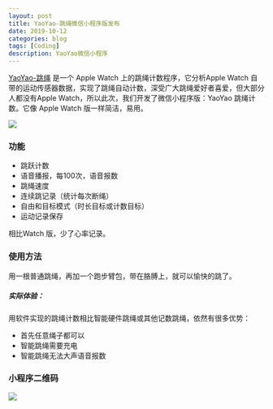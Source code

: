 ```yaml
---
layout: post
title: YaoYao-跳绳微信小程序版发布
date: 2019-10-12
categories: blog
tags: [Coding]
description: YaoYao微信小程序
---
```


[YaoYao-跳绳](https://apps.apple.com/cn/app/id1179393901) 是一个 Apple Watch 上的跳绳计数程序，它分析Apple Watch 自带的运动传感器数据，实现了跳绳自动计数，深受广大跳绳爱好者喜爱，但大部分人都没有Apple Watch，所以此次，我们开发了微信小程序版：YaoYao 跳绳计数。它像 Apple Watch 版一样简洁，易用。

![](http://cdn.onlytalk.top/blog/20191012155510-miniyaoyao.jpg)

### 功能
- 跳跃计数
- 语音播报，每100次，语音报数
- 跳绳速度
- 连续跳记录（统计每次断绳）  
- 自由和目标模式（时长目标或计数目标）
- 运动记录保存

相比Watch 版，少了心率记录。

### 使用方法

用一根普通跳绳，再加一个跑步臂包，带在胳膊上，就可以愉快的跳了。 

##### 实际体验：
用软件实现的跳绳计数相比智能硬件跳绳或其他记数跳绳，依然有很多优势：
- 首先任意绳子都可以
- 智能跳绳需要充电
- 智能跳绳无法大声语音报数

### 小程序二维码
![](http://cdn.onlytalk.top/blog/20191012160137-yaoyao_mini.jpeg)